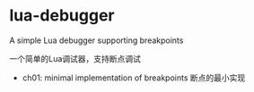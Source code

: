 # lua-debugger
A simple Lua debugger supporting breakpoints

一个简单的Lua调试器，支持断点调试

- ch01: minimal implementation of breakpoints 断点的最小实现
